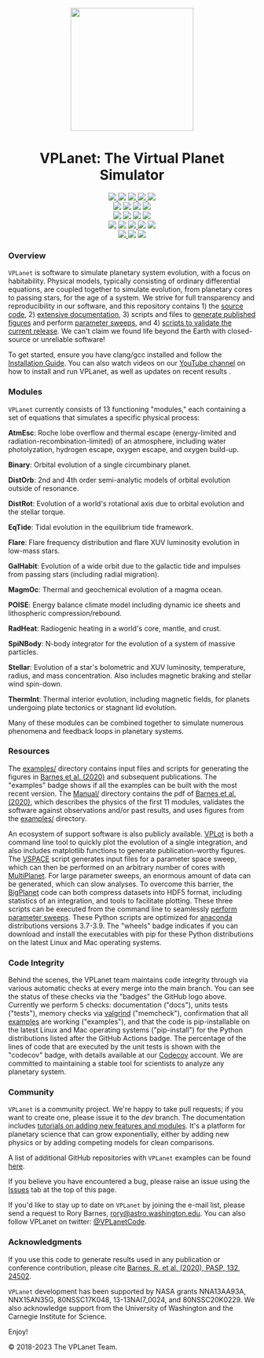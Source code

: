 <p align="center">
  <img width = "250" src="docs/VPLanetLogo.png?raw=true"/>
</p>

<h1 align="center">VPLanet: The Virtual Planet Simulator</h1>

<p align="center">
  <a href="https://VirtualPlanetaryLaboratory.github.io/vplanet">
    <img src="https://img.shields.io/badge/Read-the_docs-blue.svg?style=flat">
  </a>
  <img src="https://github.com/VirtualPlanetaryLaboratory/vplanet/actions/workflows/docs.yml/badge.svg">  
  <a href="https://ui.adsabs.harvard.edu/abs/2019arXiv190506367B/abstract">
    <img src="https://img.shields.io/badge/Read-the_paper-darkgreen.svg?style=flat">
  </a>
  <a href="https://VirtualPlanetaryLaboratory.github.io/vplanet/conduct.html">
    <img src="https://img.shields.io/badge/Code%20of-Conduct-7d93c7.svg">
  </a>
  <a href="https://www.youtube.com/@VPLanetCode/playlists">
    <img src="https://img.shields.io/badge/You-Tube-darkred.svg">
  </a>
  <br>
  <img src="https://img.shields.io/badge/Unit%20Tests-17,632-darkblue.svg">
  <img src="https://github.com/VirtualPlanetaryLaboratory/vplanet/actions/workflows/tests-linux.yml/badge.svg">
  <img src="https://img.shields.io/badge/Ubuntu%2020-Python%203.6--3.11-7d93c7.svg">
  <img src="https://img.shields.io/badge/Ubuntu%2022-Python%203.7--3.11-7d93c7.svg">
  
  <br>
  <img src="https://github.com/VirtualPlanetaryLaboratory/vplanet/actions/workflows/tests-macos-intel.yml/badge.svg">
  <img src="https://img.shields.io/badge/MacOS%2011--13-Python%203.6--3.11-7d93c7.svg">
  <img src="https://github.com/VirtualPlanetaryLaboratory/vplanet/actions/workflows/tests-macos-silicon.yml/badge.svg">
  <img src="https://img.shields.io/badge/MacOS%2014-Python%203.10--3.11-7d93c7.svg">  
  <br>
  <img src="https://img.shields.io/badge/Memory%20Checks-58-darkblue.svg">
  <img src="https://github.com/VirtualPlanetaryLaboratory/vplanet/actions/workflows/memcheck.yml/badge.svg">

  <a href="examples">
    <img src="https://img.shields.io/badge/Examples-41-darkblue.svg">
  </a>
  <img src="https://github.com/VirtualPlanetaryLaboratory/vplanet/actions/workflows/examples.yml/badge.svg">
  <img src="https://img.shields.io/badge/Python-3.6%20--%203.11-7d93c7.svg">
  
  <br>
  <a href="https://codecov.io/gh/VirtualPlanetaryLaboratory/vplanet">
    <img src="https://codecov.io/gh/VirtualPlanetaryLaboratory/vplanet/branch/main/graph/badge.svg?token=3LFJQO1M6H">
  </a>
  <img src="https://github.com/VirtualPlanetaryLaboratory/vplanet/actions/workflows/pip-install.yml/badge.svg">
  <img src="https://github.com/VirtualPlanetaryLaboratory/vplanet/actions/workflows/floatingpoint.yml/badge.svg">
</p>

### Overview

`VPLanet` is software to simulate planetary system evolution, with a focus on habitability. Physical models, typically consisting of ordinary differential equations, are coupled together to simulate evolution, from planetary cores to passing stars, for the age of a system. We strive for full transparency and reproducibility in our software, and this repository contains 1) the [source code](src), 2) [extensive documentation](https://VirtualPlanetaryLaboratory.github.io/vplanet), 3) scripts and files to [generate published figures](examples) and perform [parameter sweeps](https://virtualplanetarylaboratory.github.io/vplanet/parametersweep.html), and 4) [scripts to validate the current release](tests). We can't claim we found life beyond the Earth with closed-source or unreliable software!

To get started, ensure you have clang/gcc installed and follow the [Installation Guide](https://virtualplanetarylaboratory.github.io/vplanet/quickstart.html). You can also watch videos on our [YouTube channel](https://www.youtube.com/@VPLanetCode/playlists) on how to install and run VPLanet, as well as updates on recent results .

### Modules

`VPLanet` currently consists of 13 functioning "modules," each containing a set of equations
that simulates a specific physical process:

**AtmEsc**: Roche lobe overflow and thermal escape (energy-limited and radiation-recombination-limited) of an atmosphere, including water photolyzation, hydrogen
escape, oxygen escape, and oxygen build-up.

**Binary**: Orbital evolution of a single circumbinary planet.

**DistOrb**: 2nd and 4th order semi-analytic models of orbital evolution outside
of resonance.

**DistRot**: Evolution of a world's rotational axis due to orbital evolution and
the stellar torque.

**EqTide**: Tidal evolution in the equilibrium tide framework.

**Flare**: Flare frequency distribution and flare XUV luminosity evolution in low-mass stars.

**GalHabit**: Evolution of a wide orbit due to the galactic tide and impulses from
passing stars (including radial migration).

**MagmOc**: Thermal and geochemical evolution of a magma ocean.

**POISE**: Energy balance climate model including dynamic ice sheets and lithospheric
compression/rebound.

**RadHeat**: Radiogenic heating in a world's core, mantle, and crust.

**SpiNBody**: N-body integrator for the evolution of a system of massive particles.

**Stellar**: Evolution of a star's bolometric and XUV luminosity, temperature, radius, and mass concentration. Also includes magnetic braking and stellar wind spin-down.

**ThermInt**: Thermal interior evolution, including magnetic fields, for planets
undergoing plate tectonics or stagnant lid evolution.

Many of these modules can be combined together to simulate numerous phenomena and feedback loops in planetary systems.

### Resources

The [examples/](examples) directory contains input files and scripts for generating the figures in [Barnes et al. (2020)](https://ui.adsabs.harvard.edu/abs/2020PASP..132b4502B/abstract) and subsequent publications. The "examples" badge shows if all the examples can be built with the most recent version. The [Manual/](Manual) directory contains the pdf of [Barnes et al. (2020)](https://ui.adsabs.harvard.edu/abs/2020PASP..132b4502B/abstract), which describes the physics of the first 11 modules, validates the software against observations and/or past results, and uses figures from the [examples/](examples) directory.

An ecosystem of support software is also publicly available. [VPLot](https://github.com/VirtualPlanetaryLaboratory/vplot) is both a command line tool to quickly plot the evolution of a single integration, and also includes matplotlib functions to generate publication-worthy figures. The [VSPACE](https://github.com/VirtualPlanetaryLaboratory/vspace) script generates input files for a parameter space sweep, which can then be performed on an arbitrary number of cores with [MultiPlanet](https://github.com/VirtualPlanetaryLaboratory/multi-planet). For large parameter sweeps, an enormous amount of data can be generated, which can slow analyses. To overcome this barrier, the [BigPlanet](https://github.com/VirtualPlanetaryLaboratory/bigplanet) code can both compress datasets into HDF5 format, including statistics of an integration, and tools to facilitate plotting. These three scripts can be executed from the command line to seamlessly [perform parameter sweeps](https://virtualplanetarylaboratory.github.io/vplanet/parametersweep.html). These Python scripts are optimized for [anaconda](https://www.anaconda.com/) distributions versions 3.7-3.9. The "wheels" badge indicates if you can download and install the executables with pip for these Python distributions on the latest Linux and Mac operating systems.

### Code Integrity

Behind the scenes, the VPLanet team maintains code integrity through via various automatic checks at every merge into the main branch. You can see the status of these checks via the "badges" the GitHub logo above. Currently we perform 5 checks: documentation ("docs"), units tests ("tests"), memory checks via [valgrind](http://valgrind.org) ("memcheck"), confirmation that all [examples](examples/) are working ("examples"), and that the code is pip-installable on the latest Linux and Mac operating systems ("pip-install") for the Python distributions listed after the GitHub Actions badge. The percentage of the lines of code that are executed by the unit tests is shown with the "codecov" badge, with details available at our <a href="https://codecov.io/gh/VirtualPlanetaryLaboratory/vplanet">Codecov</a> account. We are committed to maintaining a stable tool for scientists to analyze any planetary system.

### Community

`VPLanet` is a community project. We're happy to take pull requests; if you want to create one, please issue it to the *dev* branch. The documentation includes [tutorials on adding new features and modules](https://VirtualPlanetaryLaboratory.github.io/vplanet/tutorials.html). It's a platform for planetary science that can grow exponentially, either by adding new physics or by adding competing models for clean comparisons.

A list of additional GitHub repositories with `VPLanet` examples can be found [here](https://VirtualPlanetaryLaboratory.github.io/vplanet/repos.html).

If you believe you have encountered a bug, please raise an issue using the [Issues](https://github.com/VirtualPlanetaryLaboratory/vplanet/issues) tab at the top of this page.

If you'd like to stay up to date on `VPLanet` by joining the e-mail list, please send a request to Rory Barnes, rory@astro.washington.edu. You can also follow VPLanet on twitter: [@VPLanetCode](https://twitter.com/VPLanetCode).

### Acknowledgments

If you use this code to generate results used in any publication or conference contribution, please cite [Barnes, R. et al. (2020), PASP, 132, 24502](https://ui.adsabs.harvard.edu/abs/2020PASP..132b4502B/abstract).

`VPLanet` development has been supported by NASA grants NNA13AA93A, NNX15AN35G, 80NSSC17K048, 13-13NAI7_0024, and 80NSSC20K0229. We also acknowledge support from the University of Washington and the Carnegie Institute for Science.

Enjoy!

© 2018-2023 The VPLanet Team.

